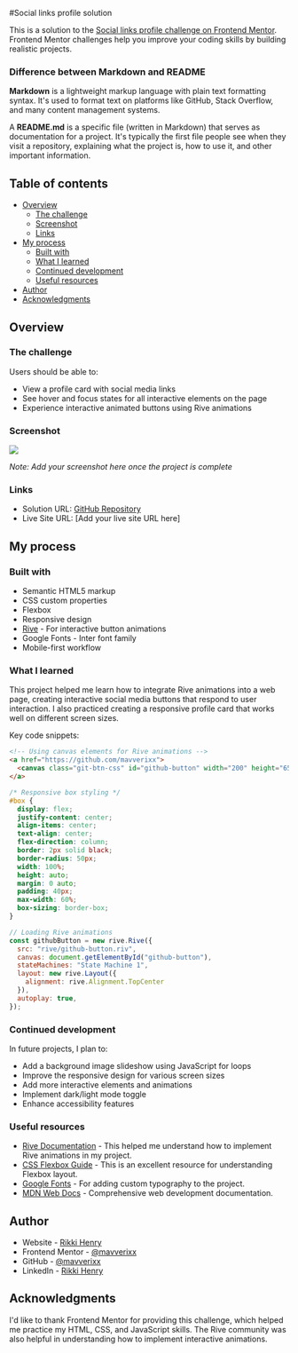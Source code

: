 #Social links profile solution

This is a solution to the [Social links profile challenge on Frontend Mentor](https://www.frontendmentor.io/challenges/social-links-profile-UG32l9m6dQ). Frontend Mentor challenges help you improve your coding skills by building realistic projects.

### Difference between Markdown and README

**Markdown** is a lightweight markup language with plain text formatting syntax. It's used to format text on platforms like GitHub, Stack Overflow, and many content management systems.

A **README.md** is a specific file (written in Markdown) that serves as documentation for a project. It's typically the first file people see when they visit a repository, explaining what the project is, how to use it, and other important information.

## Table of contents

- [Overview](#overview)
  - [The challenge](#the-challenge)
  - [Screenshot](#screenshot)
  - [Links](#links)
- [My process](#my-process)
  - [Built with](#built-with)
  - [What I learned](#what-i-learned)
  - [Continued development](#continued-development)
  - [Useful resources](#useful-resources)
- [Author](#author)
- [Acknowledgments](#acknowledgments)

## Overview

### The challenge

Users should be able to:

- View a profile card with social media links
- See hover and focus states for all interactive elements on the page
- Experience interactive animated buttons using Rive animations

### Screenshot

![](./screenshot.jpg)

*Note: Add your screenshot here once the project is complete*

### Links

- Solution URL: [GitHub Repository](https://github.com/mavverixx/Social-links-profile-page-main)
- Live Site URL: [Add your live site URL here]

## My process

### Built with

- Semantic HTML5 markup
- CSS custom properties
- Flexbox
- Responsive design
- [Rive](https://rive.app/) - For interactive button animations
- Google Fonts - Inter font family
- Mobile-first workflow

### What I learned

This project helped me learn how to integrate Rive animations into a web page, creating interactive social media buttons that respond to user interaction. I also practiced creating a responsive profile card that works well on different screen sizes.

Key code snippets:

```html
<!-- Using canvas elements for Rive animations -->
<a href="https://github.com/mavverixx">
  <canvas class="git-btn-css" id="github-button" width="200" height="65"></canvas>
</a>
```

```css
/* Responsive box styling */
#box {
  display: flex;
  justify-content: center;
  align-items: center;
  text-align: center;
  flex-direction: column;
  border: 2px solid black;
  border-radius: 50px;
  width: 100%;
  height: auto;
  margin: 0 auto;
  padding: 40px;
  max-width: 60%;
  box-sizing: border-box;
}
```

```js
// Loading Rive animations
const githubButton = new rive.Rive({
  src: "rive/github-button.riv",
  canvas: document.getElementById("github-button"),
  stateMachines: "State Machine 1",
  layout: new rive.Layout({
    alignment: rive.Alignment.TopCenter
  }),
  autoplay: true,
});
```

### Continued development

In future projects, I plan to:

- Add a background image slideshow using JavaScript for loops
- Improve the responsive design for various screen sizes
- Add more interactive elements and animations
- Implement dark/light mode toggle
- Enhance accessibility features

### Useful resources

- [Rive Documentation](https://rive.app/docs) - This helped me understand how to implement Rive animations in my project.
- [CSS Flexbox Guide](https://css-tricks.com/snippets/css/a-guide-to-flexbox/) - This is an excellent resource for understanding Flexbox layout.
- [Google Fonts](https://fonts.google.com/) - For adding custom typography to the project.
- [MDN Web Docs](https://developer.mozilla.org/) - Comprehensive web development documentation.

## Author

- Website - [Rikki Henry](https://www.your-site.com)
- Frontend Mentor - [@mavverixx](https://www.frontendmentor.io/profile/mavverixx)
- GitHub - [@mavverixx](https://github.com/mavverixx)
- LinkedIn - [Rikki Henry](https://www.linkedin.com/in/rikkihenry/)

## Acknowledgments

I'd like to thank Frontend Mentor for providing this challenge, which helped me practice my HTML, CSS, and JavaScript skills. The Rive community was also helpful in understanding how to implement interactive animations.

